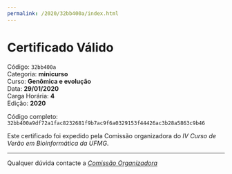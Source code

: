 ```yaml
---
permalink: /2020/32bb400a/index.html
---
```


# Certificado Válido

Código: `32bb400a`<br>
Categoria: **minicurso**<br>
Curso: **Genômica e evolução**<br>
Data: **29/01/2020**<br>
Carga Horária: **4**<br>
Edição: **2020**<br>


Código completo: `32bb400a9df72a1fac8232681f9b7ac9f6a0329153f44426ac3b28a5863c9b46`


Este certificado foi expedido pela Comissão organizadora do *IV Curso de Verão em Bioinformática da UFMG*.

----

Qualquer dúvida contacte a [_Comissão Organizadora_](<mailto:cursobioinfoufmg@gmail.com$subject=[Certificados]>)

